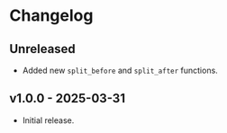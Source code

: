 # Changelog

## Unreleased

- Added new `split_before` and `split_after` functions.

## v1.0.0 - 2025-03-31

- Initial release.
